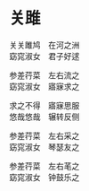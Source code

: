 # 关雎

关关雎鸠　在河之洲  
窈窕淑女　君子好逑

参差荇菜　左右流之  
窈窕淑女　寤寐求之

求之不得　寤寐思服  
悠哉悠哉　辗转反侧

参差荇菜　左右采之  
窈窕淑女　琴瑟友之

参差荇菜　左右芼之  
窈窕淑女　钟鼓乐之
